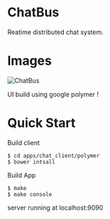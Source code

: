 # ChatBus
Reatime distributed chat system.


# Images
![ChatBus](https://github.com/beamX/chatBus/blob/feat-chatbus-client/images/chatbus1.png)


UI build using google polymer !


# Quick Start

Build client

    $ cd apps/chat_client/polymer
    $ bower intsall

Build App

    $ make
    $ make console


server running at localhost:9090
